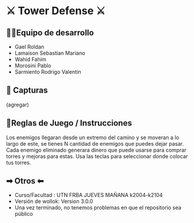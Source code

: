 # ⚔ Tower Defense ⚔

## 👨‍💻Equipo de desarrollo

- Gael Roldan
- Lamaison Sebastian Mariano
- Wahid Fahim
- Morosini Pablo
- Sarmiento Rodrigo Valentin 

## 📸 Capturas

(agregar)

## 📕Reglas de Juego / Instrucciones

Los enemigos llegaran desde un extremo del camino y se moveran a lo largo de este, se
tienes N cantidad de enemigos que puedes dejar pasar. Cada enemigo eliminado generara dinero que puede 
usarse para comprar torres y mejoras para estas. Usa las teclas para seleccionar donde colocar tus torres.


## ➡ Otros ⬅

- Curso/Facultad : UTN FRBA JUEVES MAÑANA k2004-k2104
- Versión de wollok: Version 3.0.0
- Una vez terminado, no tenemos problemas en que el repositorio sea público 
